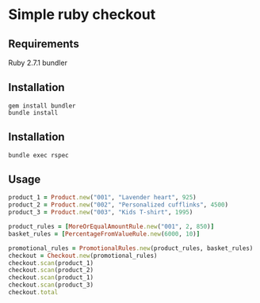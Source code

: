 # Simple ruby checkout

## Requirements

Ruby 2.7.1
bundler

## Installation

    gem install bundler
    bundle install

## Installation

    bundle exec rspec

## Usage

```ruby
product_1 = Product.new("001", "Lavender heart", 925)
product_2 = Product.new("002", "Personalized cufflinks", 4500)
product_3 = Product.new("003", "Kids T-shirt", 1995)

product_rules = [MoreOrEqualAmountRule.new("001", 2, 850)]
basket_rules = [PercentageFromValueRule.new(6000, 10)]

promotional_rules = PromotionalRules.new(product_rules, basket_rules)
checkout = Checkout.new(promotional_rules)
checkout.scan(product_1)
checkout.scan(product_2)
checkout.scan(product_1)
checkout.scan(product_3)
checkout.total
```
